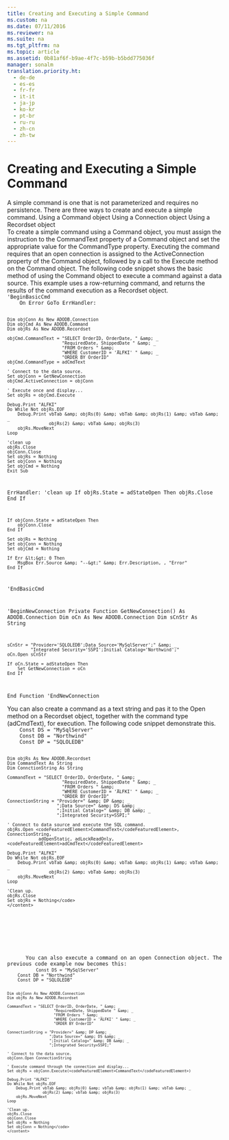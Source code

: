 ```yaml
---
title: Creating and Executing a Simple Command
ms.custom: na
ms.date: 07/11/2016
ms.reviewer: na
ms.suite: na
ms.tgt_pltfrm: na
ms.topic: article
ms.assetid: 0b81af6f-b9ae-4f7c-b59b-b5bdd775036f
manager: sonalm
translation.priority.ht: 
  - de-de
  - es-es
  - fr-fr
  - it-it
  - ja-jp
  - ko-kr
  - pt-br
  - ru-ru
  - zh-cn
  - zh-tw
---
```

# Creating and Executing a Simple Command
<?xml version="1.0" encoding="utf-8"?>
<developerReferenceWithoutSyntaxDocument xmlns="http://ddue.schemas.microsoft.com/authoring/2003/5" xmlns:xlink="http://www.w3.org/1999/xlink" xmlns:xsi="http://www.w3.org/2001/XMLSchema-instance" xsi:schemaLocation="http://ddue.schemas.microsoft.com/authoring/2003/5 http://dduestorage.blob.core.windows.net/ddueschema/developer.xsd">
  <introduction>
    <para>A simple command is one that is not parameterized and requires no persistence. There are three ways to create and execute a simple command.

</para>
    <list class="bullet">
      <listItem>
        <para>Using a <legacyBold>Command</legacyBold> object</para>
      </listItem>
      <listItem>
        <para>Using a <legacyBold>Connection</legacyBold> object</para>
      </listItem>
      <listItem>
        <para>Using a <legacyBold>Recordset</legacyBold> object</para>
      </listItem>
    </list>
  </introduction>
  <section>
    <title>Using a Command object</title>
    <content>
      <para>To create a simple command using a <legacyBold>Command</legacyBold> object, you must assign the instruction to the <legacyBold>CommandText</legacyBold> property of a <legacyBold>Command</legacyBold> object and set the appropriate value for the <legacyBold>CommandType</legacyBold> property. Executing the command requires that an open connection is assigned to the <legacyBold>ActiveConnection</legacyBold> property of the <legacyBold>Command</legacyBold> object, followed by a call to the <legacyBold>Execute</legacyBold> method on the <legacyBold>Command</legacyBold> object. </para>
      <para>The following code snippet shows the basic method of using the <legacyBold>Command</legacyBold> object to execute a command against a data source. This example uses a row-returning command, and returns the results of the command execution as a <legacyBold>Recordset</legacyBold> object.</para>
      <code>    'BeginBasicCmd
    On Error GoTo ErrHandler:
    
    Dim objConn As New ADODB.Connection
    Dim objCmd As New ADODB.Command
    Dim objRs As New ADODB.Recordset
    
    objCmd.CommandText = "SELECT OrderID, OrderDate, " &amp; _
                         "RequiredDate, ShippedDate " &amp; _
                         "FROM Orders " &amp; _
                         "WHERE CustomerID = 'ALFKI' " &amp; _
                         "ORDER BY OrderID"
    objCmd.CommandType = adCmdText
    
    ' Connect to the data source.
    Set objConn = GetNewConnection
    objCmd.ActiveConnection = objConn
    
    ' Execute once and display...
    Set objRs = objCmd.Execute
    
    Debug.Print "ALFKI"
    Do While Not objRs.EOF
        Debug.Print vbTab &amp; objRs(0) &amp; vbTab &amp; objRs(1) &amp; vbTab &amp; _
                    objRs(2) &amp; vbTab &amp; objRs(3)
        objRs.MoveNext
    Loop
    
    'clean up
    objRs.Close
    objConn.Close
    Set objRs = Nothing
    Set objConn = Nothing
    Set objCmd = Nothing
    Exit Sub
    
ErrHandler:
    'clean up
    If objRs.State = adStateOpen Then
        objRs.Close
    End If
    
    If objConn.State = adStateOpen Then
        objConn.Close
    End If
    
    Set objRs = Nothing
    Set objConn = Nothing
    Set objCmd = Nothing
    
    If Err &lt;&gt; 0 Then
        MsgBox Err.Source &amp; "--&gt;" &amp; Err.Description, , "Error"
    End If
'EndBasicCmd


'BeginNewConnection
Private Function GetNewConnection() As ADODB.Connection
    Dim oCn As New ADODB.Connection
    Dim sCnStr As String
    
    sCnStr = "Provider='SQLOLEDB';Data Source='MySqlServer';" &amp; _
             "Integrated Security='SSPI';Initial Catalog='Northwind';"
    oCn.Open sCnStr
    
    If oCn.State = adStateOpen Then
        Set GetNewConnection = oCn
    End If
    
End Function
'EndNewConnection</code>
    </content>
  </section>
  <section>
    <title>Using a Recordset object</title>
    <content>
      <para>You can also create a command as a text string and pas it to the <legacyBold>Open</legacyBold> method on a <legacyBold>Recordset</legacyBold> object, together with the command type (adCmdText), for execution. The following code snippet demonstrate this.</para>
      <code>    
    Const DS = "MySqlServer"
    Const DB = "Northwind"
    Const DP = "SQLOLEDB"
    
    Dim objRs As New ADODB.Recordset
    Dim CommandText As String
    Dim ConnctionString As String
    
    CommandText = "SELECT OrderID, OrderDate, " &amp; _
                         "RequiredDate, ShippedDate " &amp; _
                         "FROM Orders " &amp; _
                         "WHERE CustomerID = 'ALFKI' " &amp; _
                         "ORDER BY OrderID"
    ConnectionString = "Provider=" &amp; DP &amp; _
                       ";Data Source=" &amp; DS &amp; _
                       ";Initial Catalog=" &amp; DB &amp; _
                       ";Integrated Security=SSPI;"
    
    ' Connect to data source and execute the SQL command.
    objRs.Open <codeFeaturedElement>CommandText</codeFeaturedElement>, ConnectionString, _
                adOpenStatic, adLockReadOnly, <codeFeaturedElement>adCmdText</codeFeaturedElement>
    
    Debug.Print "ALFKI"
    Do While Not objRs.EOF
        Debug.Print vbTab &amp; objRs(0) &amp; vbTab &amp; objRs(1) &amp; vbTab &amp; _
                    objRs(2) &amp; vbTab &amp; objRs(3)
        objRs.MoveNext
    Loop
    
    'Clean up.
    objRs.Close
    Set objRs = Nothing</code>
    </content>
  </section>
  <section>
    <title>Using a Connection object</title>
    <content>
      <para>You can also execute a command on an open Connection object. The previous code example now becomes this:</para>
      <code>    Const DS = "MySqlServer"
    Const DB = "Northwind"
    Const DP = "SQLOLEDB"
    
    
    Dim objConn As New ADODB.Connection
    Dim objRs As New ADODB.Recordset
    
    CommandText = "SELECT OrderID, OrderDate, " &amp; _
                         "RequiredDate, ShippedDate " &amp; _
                         "FROM Orders " &amp; _
                         "WHERE CustomerID = 'ALFKI' " &amp; _
                         "ORDER BY OrderID"
                         
    ConnectionString = "Provider=" &amp; DP &amp; _
                       ";Data Source=" &amp; DS &amp; _
                       ";Initial Catalog=" &amp; DB &amp; _
                       ";Integrated Security=SSPI;"
    
    ' Connect to the data source.
    objConn.Open ConnectionString
    
    ' Execute command through the connection and display...
    Set objRs = objConn.Execute(<codeFeaturedElement>CommandText</codeFeaturedElement>)
    
    Debug.Print "ALFKI"
    Do While Not objRs.EOF
        Debug.Print vbTab &amp; objRs(0) &amp; vbTab &amp; objRs(1) &amp; vbTab &amp; _
                    objRs(2) &amp; vbTab &amp; objRs(3)
        objRs.MoveNext
    Loop
    
    'Clean up.
    objRs.Close
    objConn.Close
    Set objRs = Nothing
    Set objConn = Nothing</code>
    </content>
  </section>
  <relatedTopics />
</developerReferenceWithoutSyntaxDocument>